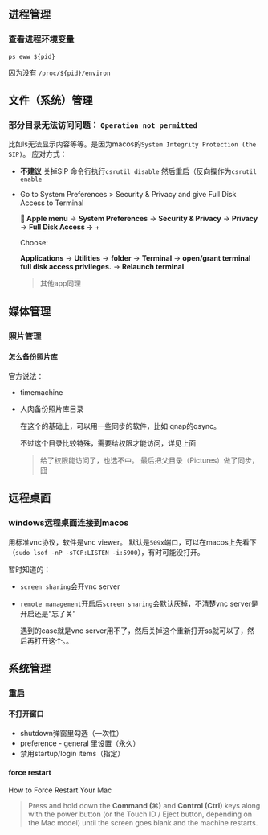 

## 进程管理

### 查看进程环境变量

`ps eww ${pid}`

因为没有 `/proc/${pid}/environ`



## 文件（系统）管理



### 部分目录无法访问问题： `Operation not permitted`

比如ls无法显示内容等等。是因为macos的`System Integrity Protection (the SIP)`。
应对方式：

* **不建议** 关掉SIP
  命令行执行`csrutil disable` 然后重启（反向操作为`csrutil enable`

* Go to System Preferences > Security & Privacy and give Full Disk Access to Terminal

  ** Apple menu** -> **System Preferences** -> **Security & Privacy** -> **Privacy** -> **Full Disk Access ->** +

  Choose:

  **Applications** -> **Utilities** -> **folder** -> **Terminal** -> **open/grant terminal full disk access privileges.** -> **Relaunch terminal**

  > 其他app同理



## 媒体管理



### 照片管理



#### 怎么备份照片库

官方说法：

* timemachine

* 人肉备份照片库目录

  在这个的基础上，可以用一些同步的软件，比如 qnap的qsync。

  不过这个目录比较特殊，需要给权限才能访问，详见上面
  
  > 给了权限能访问了，也选不中。 最后把父目录（Pictures）做了同步，囧



## 远程桌面



### windows远程桌面连接到macos



用标准vnc协议，软件是vnc viewer。 默认是`509x`端口，可以在macos上先看下（`sudo lsof -nP -sTCP:LISTEN -i:5900`），有时可能没打开。

暂时知道的：

* `screen sharing`会开vnc server

* `remote management`开启后`screen sharing`会默认灰掉，不清楚vnc server是开启还是“忘了关”

  遇到的case就是vnc server用不了，然后关掉这个重新打开ss就可以了，然后再打开这个。。



## 系统管理



### 重启



#### 不打开窗口

* shutdown弹窗里勾选（一次性）
* preference - general 里设置（永久）
* 禁用startup/login items（指定）





#### force restart

How to Force Restart Your Mac

> Press and hold down the **Command (⌘)** and **Control (Ctrl)** keys along with the power button (or the ‌Touch ID‌ / Eject button, depending on the Mac model) until the screen goes blank and the machine restarts.











